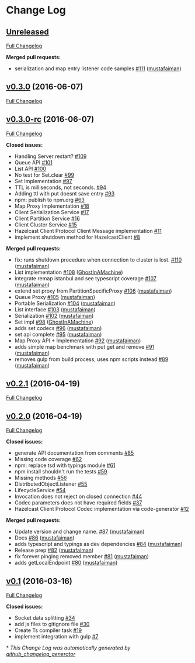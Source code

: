 # Change Log

## [Unreleased](https://github.com/hazelcast/hazelcast-nodejs-client/tree/HEAD)

[Full Changelog](https://github.com/hazelcast/hazelcast-nodejs-client/compare/v0.3.0...HEAD)

**Merged pull requests:**

- serialization and map entry listener code samples [\#111](https://github.com/hazelcast/hazelcast-nodejs-client/pull/111) ([mustafaiman](https://github.com/mustafaiman))

## [v0.3.0](https://github.com/hazelcast/hazelcast-nodejs-client/tree/v0.3.0) (2016-06-07)
[Full Changelog](https://github.com/hazelcast/hazelcast-nodejs-client/compare/v0.3.0-rc...v0.3.0)

## [v0.3.0-rc](https://github.com/hazelcast/hazelcast-nodejs-client/tree/v0.3.0-rc) (2016-06-07)
[Full Changelog](https://github.com/hazelcast/hazelcast-nodejs-client/compare/v0.2.1...v0.3.0-rc)

**Closed issues:**

- Handling Server restart? [\#109](https://github.com/hazelcast/hazelcast-nodejs-client/issues/109)
- Queue API [\#101](https://github.com/hazelcast/hazelcast-nodejs-client/issues/101)
- List API [\#100](https://github.com/hazelcast/hazelcast-nodejs-client/issues/100)
- No test for Set.clear [\#99](https://github.com/hazelcast/hazelcast-nodejs-client/issues/99)
- Set Implementation [\#97](https://github.com/hazelcast/hazelcast-nodejs-client/issues/97)
- TTL is milliseconds, not seconds. [\#94](https://github.com/hazelcast/hazelcast-nodejs-client/issues/94)
- Adding ttl with put doesnt save entry [\#93](https://github.com/hazelcast/hazelcast-nodejs-client/issues/93)
- npm: publish to npm.org [\#63](https://github.com/hazelcast/hazelcast-nodejs-client/issues/63)
- Map Proxy Implementation [\#18](https://github.com/hazelcast/hazelcast-nodejs-client/issues/18)
- Client Serialization Service [\#17](https://github.com/hazelcast/hazelcast-nodejs-client/issues/17)
- Client Partition Service [\#16](https://github.com/hazelcast/hazelcast-nodejs-client/issues/16)
- Client Cluster Service [\#15](https://github.com/hazelcast/hazelcast-nodejs-client/issues/15)
- Hazelcast Client Protocol Client Message implementation [\#11](https://github.com/hazelcast/hazelcast-nodejs-client/issues/11)
- implement shutdown method for HazelcastClient [\#8](https://github.com/hazelcast/hazelcast-nodejs-client/issues/8)

**Merged pull requests:**

- fix: runs shutdown procedure when connection to cluster is lost. [\#110](https://github.com/hazelcast/hazelcast-nodejs-client/pull/110) ([mustafaiman](https://github.com/mustafaiman))
- List implementation [\#108](https://github.com/hazelcast/hazelcast-nodejs-client/pull/108) ([GhostInAMachine](https://github.com/GhostInAMachine))
- integrate remap istanbul and see typescript coverage [\#107](https://github.com/hazelcast/hazelcast-nodejs-client/pull/107) ([mustafaiman](https://github.com/mustafaiman))
- extend set proxy from PartitionSpecificProxy [\#106](https://github.com/hazelcast/hazelcast-nodejs-client/pull/106) ([mustafaiman](https://github.com/mustafaiman))
- Queue Proxy [\#105](https://github.com/hazelcast/hazelcast-nodejs-client/pull/105) ([mustafaiman](https://github.com/mustafaiman))
- Portable Serialization [\#104](https://github.com/hazelcast/hazelcast-nodejs-client/pull/104) ([mustafaiman](https://github.com/mustafaiman))
- List interface [\#103](https://github.com/hazelcast/hazelcast-nodejs-client/pull/103) ([mustafaiman](https://github.com/mustafaiman))
- Serialization [\#102](https://github.com/hazelcast/hazelcast-nodejs-client/pull/102) ([mustafaiman](https://github.com/mustafaiman))
- Set impl [\#98](https://github.com/hazelcast/hazelcast-nodejs-client/pull/98) ([GhostInAMachine](https://github.com/GhostInAMachine))
- adds set codecs [\#96](https://github.com/hazelcast/hazelcast-nodejs-client/pull/96) ([mustafaiman](https://github.com/mustafaiman))
- set api complete [\#95](https://github.com/hazelcast/hazelcast-nodejs-client/pull/95) ([mustafaiman](https://github.com/mustafaiman))
- Map Proxy API + Implementation [\#92](https://github.com/hazelcast/hazelcast-nodejs-client/pull/92) ([mustafaiman](https://github.com/mustafaiman))
- adds simple map benchmark with put get and remove [\#91](https://github.com/hazelcast/hazelcast-nodejs-client/pull/91) ([mustafaiman](https://github.com/mustafaiman))
- removes gulp from build process, uses npm scripts instead [\#89](https://github.com/hazelcast/hazelcast-nodejs-client/pull/89) ([mustafaiman](https://github.com/mustafaiman))

## [v0.2.1](https://github.com/hazelcast/hazelcast-nodejs-client/tree/v0.2.1) (2016-04-19)
[Full Changelog](https://github.com/hazelcast/hazelcast-nodejs-client/compare/v0.2.0...v0.2.1)

## [v0.2.0](https://github.com/hazelcast/hazelcast-nodejs-client/tree/v0.2.0) (2016-04-19)
[Full Changelog](https://github.com/hazelcast/hazelcast-nodejs-client/compare/v0.1...v0.2.0)

**Closed issues:**

- generate API documentation from comments [\#85](https://github.com/hazelcast/hazelcast-nodejs-client/issues/85)
- Missing code coverage [\#62](https://github.com/hazelcast/hazelcast-nodejs-client/issues/62)
- npm: replace tsd with typings module [\#61](https://github.com/hazelcast/hazelcast-nodejs-client/issues/61)
- npm install shouldn't run the tests [\#59](https://github.com/hazelcast/hazelcast-nodejs-client/issues/59)
- Missing methods [\#56](https://github.com/hazelcast/hazelcast-nodejs-client/issues/56)
- DistributedObjectListener [\#55](https://github.com/hazelcast/hazelcast-nodejs-client/issues/55)
- LifecycleService [\#54](https://github.com/hazelcast/hazelcast-nodejs-client/issues/54)
- Invocation does not reject on closed connection [\#44](https://github.com/hazelcast/hazelcast-nodejs-client/issues/44)
- Codec parameters does not have required fields [\#37](https://github.com/hazelcast/hazelcast-nodejs-client/issues/37)
- Hazelcast Client Protocol Codec implementation via code-generator [\#12](https://github.com/hazelcast/hazelcast-nodejs-client/issues/12)

**Merged pull requests:**

- Update version and change name. [\#87](https://github.com/hazelcast/hazelcast-nodejs-client/pull/87) ([mustafaiman](https://github.com/mustafaiman))
- Docs [\#86](https://github.com/hazelcast/hazelcast-nodejs-client/pull/86) ([mustafaiman](https://github.com/mustafaiman))
- adds typescript and typings as dev dependencies [\#84](https://github.com/hazelcast/hazelcast-nodejs-client/pull/84) ([mustafaiman](https://github.com/mustafaiman))
- Release prep [\#82](https://github.com/hazelcast/hazelcast-nodejs-client/pull/82) ([mustafaiman](https://github.com/mustafaiman))
- fix forever pinging removed member [\#81](https://github.com/hazelcast/hazelcast-nodejs-client/pull/81) ([mustafaiman](https://github.com/mustafaiman))
- adds getLocalEndpoint [\#80](https://github.com/hazelcast/hazelcast-nodejs-client/pull/80) ([mustafaiman](https://github.com/mustafaiman))

## [v0.1](https://github.com/hazelcast/hazelcast-nodejs-client/tree/v0.1) (2016-03-16)
[Full Changelog](https://github.com/hazelcast/hazelcast-nodejs-client/compare/v0.3.10...v0.1)

**Closed issues:**

- Socket data splitting [\#34](https://github.com/hazelcast/hazelcast-nodejs-client/issues/34)
- add js files to gitignore file [\#30](https://github.com/hazelcast/hazelcast-nodejs-client/issues/30)
- Create Ts compiler task [\#19](https://github.com/hazelcast/hazelcast-nodejs-client/issues/19)
- implement integration with gulp [\#7](https://github.com/hazelcast/hazelcast-nodejs-client/issues/7)



\* *This Change Log was automatically generated by [github_changelog_generator](https://github.com/skywinder/Github-Changelog-Generator)*